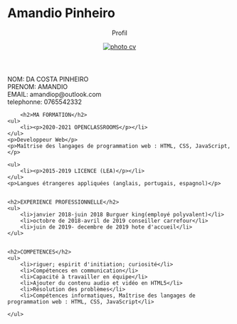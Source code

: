 <!DOCTYPE html>
<html>
	<head>
		<meta charset="UTF-8" />
		<link rel="stylesheet" href="style.css" />
		<title>CV Amandio</title>
	</head>
	<h1>Amandio Pinheiro</h1>
	<body>
		<div id="bolc_page">
<header>
	<p>Profil</p>
	<p>
		<a href="p1/isug.jpg"><img src="p1/isu.jpg" alt="photo cv" class="flottant" /></a>
	</p>
</header>

<section><aside>
<div id="conteneur">
    <div class="element">NOM: DA COSTA PINHEIRO</div>
    <div class="element">PRENOM: AMANDIO</div>
    <div class="element">EMAIL: amandiop@outlook.com</div>
    <div class="element">telephonne: 0765542332</div>
</div>
</section></aside>

		<h2>MA FORMATION</h2>
	<ul>
		<li><p>2020-2021 OPENCLASSROOMS</p></li>
	</ul>
	<p>Developpeur Web</p>
	<p>Maîtrise des langages de programmation web : HTML, CSS, JavaScript,</p>

	<ul>
		<li><p>2015-2019 LICENCE (LEA)</p></li>
	</ul>
	<p>Langues étrangeres appliquées (anglais, portugais, espagnol)</p>


	<h2>EXPERIENCE PROFESSIONNELLE</h2>
	<ul>
		<li>janvier 2018-juin 2018 Burguer king(employé polyvalent)</li>
		<li>octobre de 2018-avril de 2019 conseiller carrefour</li>
		<li>juin de 2019- decembre de 2019 hote d'accueil</li>
	</ul>


	<h2>COMPETENCES</h2>
	<ul>
		<li>riguer; espirit d'initiation; curiosité</li>
		<li>Compétences en communication</li>
		<li>Capacité à travailler en équipe</li>
		<li>Ajouter du contenu audio et vidéo en HTML5</li>
		<li>Résolution des problèmes</li>
		<li>Compétences informatiques, Maîtrise des langages de programmation web : HTML, CSS, JavaScript</li>
</li>

	</ul>

</body>
</html>
